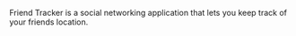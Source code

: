 Friend Tracker is a social networking application that lets you keep track of your friends location.
